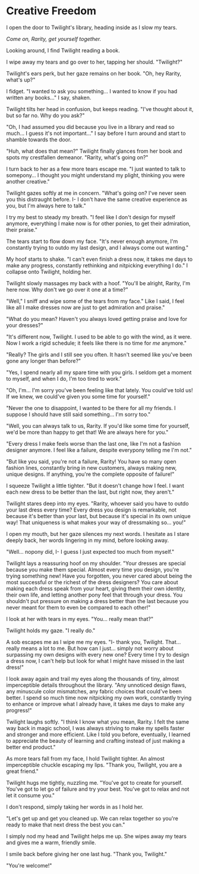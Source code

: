 # Creative Freedom

I open the door to Twilight's library, heading inside as I slow my tears.

*Come on, Rarity, get yourself together.*

Looking around, I find Twilight reading a book.

I wipe away my tears and go over to her, tapping her should. "Twilight?"

Twilight's ears perk, but her gaze remains on her book. "Oh, hey Rarity, what's up?"

I fidget. "I wanted to ask you something… I wanted to know if you had written any books…" I say, shaken.

Twilight tilts her head in confusion, but keeps reading. "I've thought about it, but so far no. Why do you ask?"

"Oh, I had assumed you did because you live in a library and read so much… I guess it's not important…" I say before I turn around and start to shamble towards the door.

"Huh, what does that mean?" Twilight finally glances from her book and spots my crestfallen demeanor. "Rarity, what's going on?"

I turn back to her as a few more tears escape me. "I just wanted to talk to somepony… I thought you might understand my plight, thinking you were another creative."

Twilight gazes softly at me in concern. "What's going on? I've never seen you this distraught before. I- I don't have the same creative experience as you, but I'm always here to talk."

I try my best to steady my breath. "I feel like I don't design for myself anymore, everything I make now is for other ponies, to get their admiration, their praise."

The tears start to flow down my face. "It's never enough anymore, I'm constantly trying to outdo my last design, and I always come out wanting."

My hoof starts to shake. "I can't even finish a dress now, it takes me days to make any progress, constantly rethinking and nitpicking everything I do." I collapse onto Twilight, holding her.

Twilight slowly massages my back with a hoof. "You'll be alright, Rarity, I'm here now. Why don't we go over it one at a time?"

"Well," I sniff and wipe some of the tears from my face." Like I said, I feel like all I make dresses now are just to get admiration and praise."

"What do you mean? Haven't you always loved getting praise and love for your dresses?"

"It's different now, Twilight. I used to be able to go with the wind, as it were. Now I work a rigid schedule; it feels like there is no time for *me* anymore."

"Really? The girls and I still see you often. It hasn't seemed like you've been gone any longer than before?"

"Yes, I spend nearly all my spare time with you girls. I seldom get a moment to myself, and when I do, I'm too tired to work."

"Oh, I'm… I'm sorry you've been feeling like that lately. You could've told us! If we knew, we could've given you some time for yourself."

"Never the one to disappoint, I wanted to be there for all my friends. I suppose I should have still said something… I'm sorry too."

"Well, you can always talk to us, Rarity. If you'd like some time for yourself, we'd be more than happy to get that! We are always here for you."

"Every dress I make feels worse than the last one, like I'm not a fashion designer anymore. I feel like a failure, despite everypony telling me I'm not."

"But like you said, you're not a failure, Rarity! You have so many open fashion lines, constantly bring in new customers, always making new, unique designs. If anything, you're the complete opposite of failure!"

I squeeze Twilight a little tighter. "But it doesn't change how I feel. I want each new dress to be better than the last, but right now, they aren't."

Twilight stares deep into my eyes. "Rarity, whoever said you have to outdo your last dress every time? Every dress you design is remarkable, not because it's better than your last, but because it's special in its own unique way! That uniqueness is what makes your way of dressmaking so… you!"

I open my mouth, but her gaze silences my next words. I hesitate as I stare deeply back, her words lingering in my mind, before looking away.

"Well… nopony did, I- I guess I just expected too much from myself."

Twilight lays a reassuring hoof on my shoulder. "Your dresses are special because you make them special. Almost every time you design, you're trying something new! Have you forgotten, you never cared about being the most successful or the richest of the dress designers? You care about making each dress speak from your heart, giving them their own identity, their own life, and letting another pony feel that through your dress. You shouldn't put pressure on making a dress better than the last because you never meant for them to even be compared to each other!"

I look at her with tears in my eyes. "You… really mean that?"

Twilight holds my gaze. "I really do."

A sob escapes me as I wipe me my eyes. "I- thank you, Twilight. That… really means a lot to me. But how can I just… simply not worry about surpassing my own designs with every new one? Every time I try to design a dress now, I can't help but look for what I might have missed in the last dress!"

I look away again and trail my eyes along the thousands of tiny, almost imperceptible details throughout the library. "Any unnoticed design flaws, any minuscule color mismatches, any fabric choices that could've been better. I spend so much time now nitpicking my own work, constantly trying to enhance or improve what I already have, it takes me days to make any progress!"

Twilight laughs softly. "I think I know what you mean, Rarity. I felt the same way back in magic school, I was always striving to make my spells faster and stronger and more efficient. Like I told you before, eventually, I learned to appreciate the beauty of learning and crafting instead of just making a better end product."

As more tears fall from my face, I hold Twilight tighter. An almost imperceptible chuckle escaping my lips. "Thank you, Twilight, you are a great friend."

Twilight hugs me tightly, nuzzling me. "You've got to create for yourself. You've got to let go of failure and try your best. You've got to relax and not let it consume you."

I don't respond, simply taking her words in as I hold her.

"Let's get up and get you cleaned up. We can relax together so you're ready to make that next dress the best you can."

I simply nod my head and Twilight helps me up. She wipes away my tears and gives me a warm, friendly smile.

I smile back before giving her one last hug. "Thank you, Twilight."

"You're welcome!"
